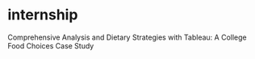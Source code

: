 # internship
Comprehensive Analysis and Dietary Strategies with Tableau: A College Food Choices Case Study
